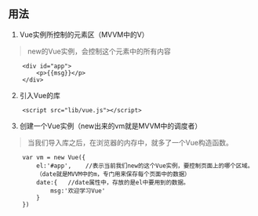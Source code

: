 ## 用法
1. Vue实例所控制的元素区（MVVM中的V）
> new的Vue实例，会控制这个元素中的所有内容
```
    <div id="app">
        <p>{{msg}}</p>
    </div>
```
2. 引入Vue的库
```
    <script src="lib/vue.js"></script>
```
3. 创建一个Vue实例（new出来的vm就是MVVM中的调度者）
> 当我们导入库之后，在浏览器的内存中，就多了一个Vue构造函数。
```
    var vm = new Vue({
        el:'#app',    //表示当前我们new的这个Vue实例，要控制页面上的哪个区域。
        （date就是MVVM中的m，专门用来保存每个页面中的数据）
        date:{   //date属性中，存放的是el中要用到的数据。
            msg:'欢迎学习Vue'
        }
    })
```
